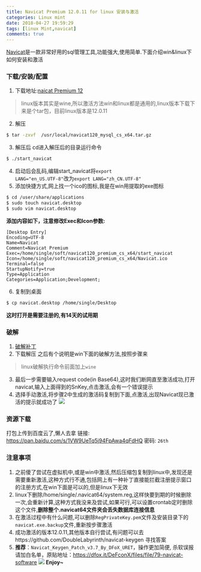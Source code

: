```yaml
---
title: Navicat Premium 12.0.11 for linux 安装与激活
categories: Linux mint
date: 2018-04-27 19:59:29
tags: [linux Mint,navicat]
comments: true
---
```

[Navicat](http://www.navicat.com.cn)是一款非常好用的sql管理工具,功能强大,使用简单.下面介绍win&linux下如何安装和激活

### 下载/安装/配置

1. 下载地址:[naicat Premium 12](http://www.navicat.com.cn/download/navicat-premium)
> linux版本其实是wine,所以激活方法win和linux都是通用的,linux版本下载下来是个tar包，目前linux版本是12.0.11
2. 解压
``` bash
$ tar -zxvf  /usr/local/navicat120_mysql_cs_x64.tar.gz
```
3. 解压后  cd进入解压后的目录运行命令
``` bash
$ ./start_navicat
```
4. 启动后会乱码,编辑start_navicat将<code>export LANG="en_US.UTF-8"</code>改为<code>export LANG="zh_CN.UTF-8"</code>
5. 添加快捷方式,网上找一个ico的图标,我是在win用提取的exe图标
``` bash
$ cd /user/share/applications
$ sudo touch navicat.desktop
$ sudo vim navicat.desktop
```
 **添加内容如下，注意修改Exec和Icon参数:**
```
[Desktop Entry]
Encoding=UTF-8
Name=Navicat
Comment=Navicat Premium
Exec=/home/single/soft/navicat120_premium_cs_x64/start_navicat
Icon=/home/single/soft/navicat120_premium_cs_x64/Navicat.ico
Terminal=false
StartupNotify=true
Type=Application
Categories=Application;Development;
```

6. 复制到桌面
```bash
$ cp navicat.desktop /home/single/Desktop
```
**这时打开是需要注册的,有14天的试用期**
 
 <!-- more -->
 
### 破解

1. [破解补丁](https://github.com/DoubleLabyrinth/navicat-keygen/releases)
2. 下载解压 之后有个说明是win下面的破解方法,按照步骤来
> linux破解执行命令前面加上<code>wine</code>
3. 最后一步需要输入request code(in Base64),这时我们断网直至激活成功,打开navicat,输入上面得到的SnKey,点击激活,会有一个错误提示
4. 选择手动激活,将步骤2中生成的激活码复制到下面,点激活,出现Navicat现已激活的提示就成功了
![](https://cdn.jsdelivr.net/gh/libsgh/blog/themes/material-x/source/img/article/6b162853ly1fqrg60cx3nj20fi0ctdgp.jpg)

### 资源下载

打包上传到百度云了,懒人去拿
链接: https://pan.baidu.com/s/1VW9UeTq5j94FpAwa4qFdHQ 密码: <code>26th</code>

### 注意事项

1. 之前傻了尝试在虚拟机中,或是win中激活,然后压缩包复制到linux中,发现还是需要重新激活,这种方式行不通,包括网上有一种补丁直接能拦截注册提示窗口的注册方式,在win下面是可以的,但是linux下无效
2. linux下删除/home/single/.navicat64/system.reg,这样快要到期的时候删除一次,会重新计算,这种方式我没来及尝试,如果可行,可以设置crontab定时删除这个文件,**删除整个.navicat64文件夹会丢失数据库连接信息**
3. 在激活过程中有什么问题,可以删除<code>RegPrivateKey.pem</code>文件及安装目录下的<code>navicat.exe.backup</code>文件,重新按步骤激活
4. 成功激活的版本12.0.11,其他版本自行尝试,有问题可以去https://github.com/DoubleLabyrinth/navicat-keygen  寻找答案
5. **推荐**：<code>Navicat_Keygen_Patch_v3.7_By_DFoX_URET</code>，操作更加简便, 杀软误报请加白名单，原贴地址：https://dfox.it/DeFconX/files/file/79-navicat-software
![](https://cdn.jsdelivr.net/gh/libsgh/blog/themes/material-x/source/img/article/6b162853ly1fs0lkgbxdej20fw0fp0ub.jpg)
**Enjoy~**
